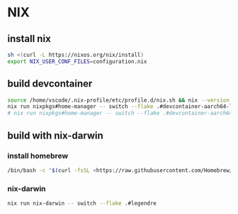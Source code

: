# NIX

## install nix

```bash
sh <(curl -L https://nixos.org/nix/install)
export NIX_USER_CONF_FILES=configuration.nix
```

## build devcontainer

```bash
source /home/vscode/.nix-profile/etc/profile.d/nix.sh && nix --version
nix run nixpkgs#home-manager -- switch --flake .#devcontainer-aarch64-linux
# nix run nixpkgs#home-manager -- switch --flake .#devcontainer-aarch64-darwin
```

## build with nix-darwin

### install homebrew

```bash
/bin/bash -c "$(curl -fsSL <https://raw.githubusercontent.com/Homebrew/install/HEAD/install.sh>)"
```

### nix-darwin

```bash
nix run nix-darwin -- switch --flake .#legendre
```

